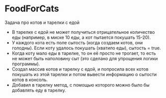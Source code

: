 # FoodForCats
Задача про котов и тарелки с едой
- В тарелке с едой не может получиться отрицательное количество еды (например, в миске 10 еды, а кот пытается покушать 15-20).
- У каждого кота есть поле сытость (когда создаем котов, они голодны). Если коту удалось покушать (хватило еды), сытость = true.
- Когда коту мало еды в тарелке, то он её просто не трогает, то есть не может быть наполовину сыт (это сделано для упрощения логики программы).
- Создал массив котов и тарелку с едой, и попросила всех котов покушать из этой тарелки и потом вывести информацию о сытости котов в консоль.
- Добавил в тарелку метод, с помощью которого можно было бы добавлять еду в тарелку.
